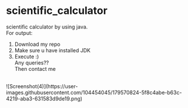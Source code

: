 # scientific_calculator
scientific calculator by using java.</br>
For output:</br>
1. Download my repo
2. Make sure u have installed JDK
3. Execute :)
</br>Any queries??
</br>Then contact me
</br>
![Screenshot(4)](https://user-images.githubusercontent.com/104454045/179570824-5f8c4abe-b63c-4219-aba3-631583d9de19.png)
